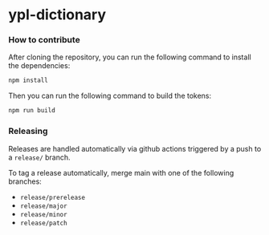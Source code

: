 # ypl-dictionary

### How to contribute

After cloning the repository, you can run the following command to install the dependencies:

```bash
npm install
```

Then you can run the following command to build the tokens:

```bash
npm run build
```

### Releasing

Releases are handled automatically via github actions triggered by a push to
a `release/` branch.

To tag a release automatically, merge main with one of the following branches:
 - `release/prerelease`
 - `release/major`
 - `release/minor`
 - `release/patch`
